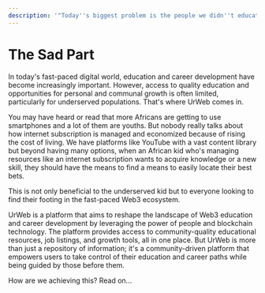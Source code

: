 ```yaml
---
description: '"Today''s biggest problem is the people we didn''t educate yesterday." - H.E. PO'
---
```


# The Sad Part

In today's fast-paced digital world, education and career development have become increasingly important. However, access to quality education and opportunities for personal and communal growth is often limited, particularly for underserved populations. That's where UrWeb comes in.

You may have heard or read that more Africans are getting to use smartphones and a lot of them are youths. But nobody really talks about how internet subscription is managed and economized because of rising the cost of living.  We have platforms like YouTube with a vast content library but beyond having many options, when an African kid who's managing resources like an internet subscription wants to acquire knowledge or a new skill, they should have the means to find a means to easily locate their best bets.

This is not only beneficial to the underserved kid but to everyone looking to find their footing in the fast-paced Web3 ecosystem.

UrWeb is a platform that aims to reshape the landscape of Web3 education and career development by leveraging the power of people and blockchain technology. The platform provides access to community-quality educational resources, job listings, and growth tools, all in one place. But UrWeb is more than just a repository of information; it's a community-driven platform that empowers users to take control of their education and career paths while being guided by those before them.

How are we achieving this? Read on...
